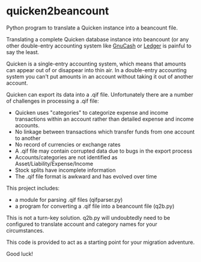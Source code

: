 quicken2beancount
=================

Python program to translate a Quicken instance into a beancount file.

Translating a complete Quicken database instance into beancount
(or any other double-entry accounting
system like [GnuCash](https://www.gnucash.org/)
or [Ledger](https://www.ledger-cli.org) is painful to say the least.

Quicken is a single-entry accounting system, which means that amounts
can appear out of or disappear into thin air.  In a double-entry accounting
system you can't put amounts in an account without taking it out of another
account.

Quicken can export its data into a .qif file.  Unfortunately there are a
number of challenges in processing a .qif file:
* Quicken uses "categories" to categorize expense and income transactions
within an account rather than detailed expense and income accounts. 
* No linkage between transactions which transfer funds from one account
to another
* No record of currencies or exchange rates
* A .qif file may contain corrupted data due to bugs in the export process
* Accounts/categories are not identified as Asset/Liability/Expense/Income
* Stock splits have incomplete information
* The .qif file format is awkward and has evolved over time

This project includes:
* a module for parsing .qif files (qifparser.py)
* a program for converting a .qif file into a beancount file (q2b.py)

This is not a turn-key solution.  q2b.py will undoubtedly need to be configured
to translate account and category names for your circumstances.

This code is provided to act as
a starting point for your migration adventure.

Good luck!
